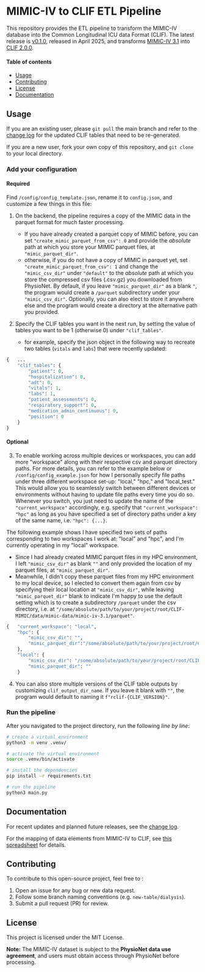 # MIMIC-IV to CLIF ETL Pipeline

This repository provides the ETL pipeline to transform the MIMIC-IV database into the Common Longitudinal ICU data Format (CLIF). The latest release is [v0.1.0](CHANGELOG.md#v010---2025-04-27), released in April 2025, and transforms [MIMIC-IV 3.1](https://physionet.org/content/mimiciv/3.1/) into [CLIF 2.0.0](https://clif-consortium.github.io/website/data-dictionary/data-dictionary-2.0.0.html). 


#### Table of contents
- [Usage](#usage)
- [Contributing](#contributing)
- [License](#license)
- [Documentation](#documentation)


## Usage
If you are an existing user, please `git pull` the main branch and refer to the [change log](CHANGELOG.md) for the updated CLIF tables that need to be re-generated.

If you are a new user, fork your own copy of this repository, and `git clone` to your local directory. 

### Add your configuration

#### Required

Find `/config/config_template.json`, rename it to `config.json`, and customize a few things in this file:

1. On the backend, the pipeline requires a copy of the MIMIC data in the parquet format for much faster processing. 
    - If you have already created a parquet copy of MIMIC before, you can set `"create_mimic_parquet_from_csv": 0` and provide the *absolute* path at which you store your MIMIC parquet files, at `"mimic_parquet_dir"`.
    - otherwise, if you do not have a copy of MIMIC in parquet yet, set `"create_mimic_parquet_from_csv": 1` and change the `"mimic_csv_dir"` under `"default"` to the *absolute* path at which you store the compressed csv files (.csv.gz) you downloaded from PhysioNet. By default, if you leave `"mimic_parquet_dir"` as a blank `"`, the program would create a `/parquet` subdirectory under your `"mimic_csv_dir"`. Optionally, you can also elect to store it anywhere else and the program would create a directory at the alternative path you provided. 

2. Specify the CLIF tables you want in the next run, by setting the value of tables you want to be 1 (otherwise 0) under `"clif_tables"`. 
    - for example, specify the json object in the following way to recreate two tables (`vitals` and `labs`) that were recently updated:

```python
{   ...
    "clif_tables": {
        "patient": 0,
        "hospitalization": 0,
        "adt": 0,
        "vitals": 1,
        "labs": 1,
        "patient_assessments": 0,
        "respiratory_support": 0,
        "medication_admin_continuous": 0,
        "position": 0
    }
}
```

#### Optional
3. To enable working across multiple devices or workspaces, you can add more "workspace" along with their respective csv and parquet directory paths. For more details, you can refer to the example below or `/config/config_example.json` for how I personally specify file paths under three different workspace set-up: "local," "hpc," and "local_test." This would allow you to seamlessly switch between different devices or environments without having to update file paths every time you do so. Whenever you switch, you just need to update the name of the `"current_workspace"` accordingly, e.g. specify that `"current_workspace": "hpc"` as long as you have specified a set of directory paths under a key of the same name, i.e. `"hpc": {...}`. 

The following example shows I have specified two sets of paths corresponding to two workspaces I work at: "local" and "hpc", and I'm currently operating in my "local" workspace. 
- Since I had already created MIMIC parquet files in my HPC environment, I left `"mimic_csv_dir"` as blank `""` and only provided the location of my parquet files, at `"mimic_parquet_dir"`.
- Meanwhile, I didn't copy these parquet files from my HPC environment to my local device, so I elected to convert them again from csv by specifying their local location at `"mimic_csv_dir"`, while leaving `"mimic_parquet_dir"` blank to indicate I'm happy to use the default setting which is to create a subdirectory `/parquet` under the csv directory, i.e. at `"/some/absolute/path/to/your/project/root/CLIF-MIMIC/data/mimic-data/mimic-iv-3.1/parquet"`.

```python
{   "current_workspace": "local",
    "hpc": {
        "mimic_csv_dir": "",
        "mimic_parquet_dir":"/some/absolute/path/to/your/project/root/CLIF-MIMIC/data/mimic-data/mimic-iv-3.1/parquet"
    },
    "local": {
        "mimic_csv_dir": "/some/absolute/path/to/your/project/root/CLIF-MIMIC/data/mimic-data/mimic-iv-3.1",
        "mimic_parquet_dir": ""
    }
```

4. You can also store multiple versions of the CLIF table outputs by customizing `clif_output_dir_name`. If you leave it blank with `""`, the program would default to naming it `f"rclif-{CLIF_VERSION}"`. 

### Run the pipeline
After you navigated to the project directory, run the following *line by line*:

```sh
# create a virtual environment
python3 -m venv .venv/

# activate the virtual environment
source .venv/bin/activate

# install the dependencies
pip install -r requirements.txt

# run the pipeline
python3 main.py
```

## Documentation
For recent updates and planned future releases, see the [change log](CHANGELOG.md).

For the mapping of data elements from MIMIC-IV to CLIF, see [this spreadsheet](https://docs.google.com/spreadsheets/d/1QhybvnlIuNFw0t94JPE6ei2Ei6UgzZAbGgwjwZCTtxE/edit?usp=sharing.) for details.

## Contributing
To contribute to this open-source project, feel free to :
1. Open an issue for any bug or new data request.
2. Follow some branch naming conventions (e.g. `new-table/dialysis`).
3. Submit a pull request (PR) for review.

## License
This project is licensed under the MIT License. 

**Note:** The MIMIC-IV dataset is subject to the **PhysioNet data use agreement**, and users must obtain access through PhysioNet before processing.